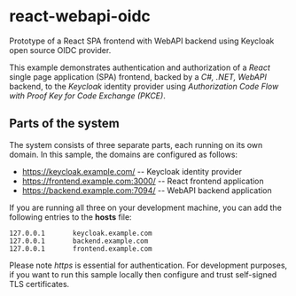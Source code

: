 # react-webapi-oidc
Prototype of a React SPA frontend with WebAPI backend using Keycloak open source OIDC provider.

This example demonstrates authentication and authorization of a *React* single page application (SPA) frontend,
backed by a *C#, .NET, WebAPI* backend, to the *Keycloak* identity provider using 
*Authorization Code Flow with Proof Key for Code Exchange (PKCE)*.

## Parts of the system
The system consists of three separate parts, each running on its own domain. In this sample, the domains 
are configured as follows:

- https://keycloak.example.com/ -- Keycloak identity provider
- https://frontend.example.com:3000/ -- React frontend application
- https://backend.example.com:7094/ -- WebAPI backend application

If you are running all three on your development machine, you can add the following entries 
to the **hosts** file:
```
127.0.0.1       keycloak.example.com
127.0.0.1       backend.example.com
127.0.0.1       frontend.example.com
```
Please note *https* is essential for authentication. For development purposes, if you want to run 
this sample locally then configure and trust self-signed TLS certificates. 